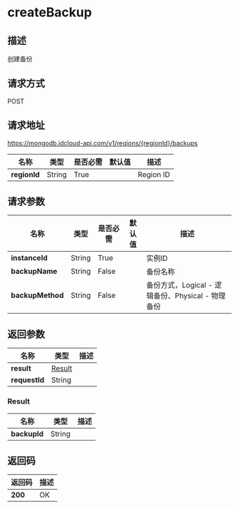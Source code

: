 # createBackup


## 描述
创建备份

## 请求方式
POST

## 请求地址
https://mongodb.jdcloud-api.com/v1/regions/{regionId}/backups

|名称|类型|是否必需|默认值|描述|
|---|---|---|---|---|
|**regionId**|String|True| |Region ID|

## 请求参数
|名称|类型|是否必需|默认值|描述|
|---|---|---|---|---|
|**instanceId**|String|True| |实例ID|
|**backupName**|String|False| |备份名称|
|**backupMethod**|String|False| |备份方式，Logical - 逻辑备份、Physical - 物理备份|


## 返回参数
|名称|类型|描述|
|---|---|---|
|**result**|[Result](createbackup#result)| |
|**requestId**|String| |

### <div id="result">Result</div>
|名称|类型|描述|
|---|---|---|
|**backupId**|String| |

## 返回码
|返回码|描述|
|---|---|
|**200**|OK|
